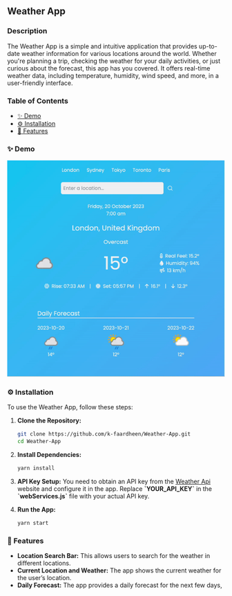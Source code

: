 ## Weather App

### Description

The Weather App is a simple and intuitive application that provides up-to-date weather information for various locations around the world. Whether you're planning a trip, checking the weather for your daily activities, or just curious about the forecast, this app has you covered. It offers real-time weather data, including temperature, humidity, wind speed, and more, in a user-friendly interface.

### Table of Contents

- [✨ Demo](#demo)
- [⚙️ Installation](#installation)
- [🤘 Features](#features)

### ✨ Demo

<p align="center"> 
  <img src="assets/demo.gif" alt="Weather App Demo" />
</p>

### ⚙️ Installation

To use the Weather App, follow these steps:

1. **Clone the Repository:**

   ```bash
   git clone https://github.com/k-faardheen/Weather-App.git
   cd Weather-App

   ```

2. **Install Dependencies:**

   ```bash
   yarn install

   ```

3. **API Key Setup:**
   You need to obtain an API key from the [Weather Api](https://www.weatherapi.com/) website and configure it in the app. Replace **\`YOUR_API_KEY\`** in the **\`webServices.js\`** file with your actual API key.
4. **Run the App:**
   ```bash
   yarn start
   ```

### 🤘 Features

- **Location Search Bar:** This allows users to search for the weather in different locations.
- **Current Location and Weather:** The app shows the current weather for the user’s location.
- **Daily Forecast:** The app provides a daily forecast for the next few days,
